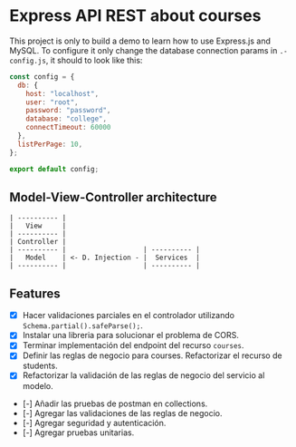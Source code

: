 # Express API REST about courses

This project is only to build a demo to learn how to use Express.js and MySQL. To configure it only change the database connection params in `.-config.js`, it should to look like this:

```js
const config = {
  db: {
    host: "localhost",
    user: "root",
    password: "password",
    database: "college",
    connectTimeout: 60000
  },
  listPerPage: 10,
};

export default config;
```

## Model-View-Controller architecture

```plaintext
| ---------- |
|   View     |
| ---------- |
| Controller |
| ---------- |                   | ---------- |
|   Model    | <- D. Injection - |  Services  |
| ---------- |                   | ---------- |
```

## Features

- [x] Hacer validaciones parciales en el controlador utilizando `Schema.partial().safeParse();`.
- [x] Instalar una libreria para solucionar el problema de CORS.
- [x] Terminar implementación del endpoint del recurso `courses`.
- [x] Definir las reglas de negocio para courses. Refactorizar el recurso de students.
- [x] Refactorizar la validación de las reglas de negocio del servicio al modelo.
- [-] Añadir las pruebas de postman en collections.
- [-] Agregar las validaciones de las reglas de negocio.
- [-] Agregar seguridad y autenticación.
- [-] Agregar pruebas unitarias.
